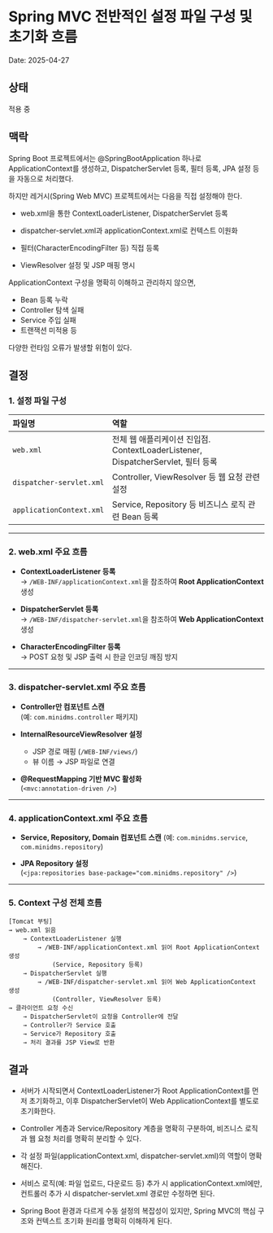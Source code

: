 # Spring MVC 전반적인 설정 파일 구성 및 초기화 흐름

Date: 2025-04-27

## 상태
적용 중

## 맥락
Spring Boot 프로젝트에서는 @SpringBootApplication 하나로 ApplicationContext를 생성하고,
DispatcherServlet 등록, 필터 등록, JPA 설정 등을 자동으로 처리했다.

하지만 레거시(Spring Web MVC) 프로젝트에서는 다음을 직접 설정해야 한다.

- web.xml을 통한 ContextLoaderListener, DispatcherServlet 등록

- dispatcher-servlet.xml과 applicationContext.xml로 컨텍스트 이원화

- 필터(CharacterEncodingFilter 등) 직접 등록

- ViewResolver 설정 및 JSP 매핑 명시

ApplicationContext 구성을 명확히 이해하고 관리하지 않으면,

- Bean 등록 누락
- Controller 탐색 실패
- Service 주입 실패
- 트랜잭션 미적용 등

다양한 런타임 오류가 발생할 위험이 있다.

## 결정
### 1. 설정 파일 구성

| 파일명 | 역할 |
|:---|:---|
| `web.xml` | 전체 웹 애플리케이션 진입점. ContextLoaderListener, DispatcherServlet, 필터 등록 |
| `dispatcher-servlet.xml` | Controller, ViewResolver 등 웹 요청 관련 설정 |
| `applicationContext.xml` | Service, Repository 등 비즈니스 로직 관련 Bean 등록 |

---

### 2. web.xml 주요 흐름

- **ContextLoaderListener 등록**  
  → `/WEB-INF/applicationContext.xml`을 참조하여 **Root ApplicationContext** 생성

- **DispatcherServlet 등록**  
  → `/WEB-INF/dispatcher-servlet.xml`을 참조하여 **Web ApplicationContext** 생성

- **CharacterEncodingFilter 등록**  
  → POST 요청 및 JSP 출력 시 한글 인코딩 깨짐 방지

---

### 3. dispatcher-servlet.xml 주요 흐름

- **Controller만 컴포넌트 스캔**  
  (예: `com.minidms.controller` 패키지)

- **InternalResourceViewResolver 설정**
    - JSP 경로 매핑 (`/WEB-INF/views/`)
    - 뷰 이름 → JSP 파일로 연결

- **@RequestMapping 기반 MVC 활성화**  
  (`<mvc:annotation-driven />`)

---

### 4. applicationContext.xml 주요 흐름

- **Service, Repository, Domain 컴포넌트 스캔**
  (예: `com.minidms.service`, `com.minidms.repository`)

- **JPA Repository 설정**  
  (`<jpa:repositories base-package="com.minidms.repository" />`)

---

### 5. Context 구성 전체 흐름

```plaintext
[Tomcat 부팅]
→ web.xml 읽음
    → ContextLoaderListener 실행
        → /WEB-INF/applicationContext.xml 읽어 Root ApplicationContext 생성
            (Service, Repository 등록)
    → DispatcherServlet 실행
        → /WEB-INF/dispatcher-servlet.xml 읽어 Web ApplicationContext 생성
            (Controller, ViewResolver 등록)
→ 클라이언트 요청 수신
    → DispatcherServlet이 요청을 Controller에 전달
    → Controller가 Service 호출
    → Service가 Repository 호출
    → 처리 결과를 JSP View로 반환
```

## 결과

- 서버가 시작되면서 ContextLoaderListener가 Root ApplicationContext를 먼저 초기화하고, 이후 DispatcherServlet이 Web ApplicationContext를 별도로 초기화한다.

- Controller 계층과 Service/Repository 계층을 명확히 구분하여, 
비즈니스 로직과 웹 요청 처리를 명확히 분리할 수 있다.

- 각 설정 파일(applicationContext.xml, dispatcher-servlet.xml)의 역할이 명확해진다.

- 서비스 로직(예: 파일 업로드, 다운로드 등) 추가 시 applicationContext.xml에만,
컨트롤러 추가 시 dispatcher-servlet.xml 경로만 수정하면 된다.
- Spring Boot 환경과 다르게 수동 설정의 복잡성이 있지만, Spring MVC의 핵심 구조와 컨텍스트 초기화 원리를 명확히 이해하게 된다.